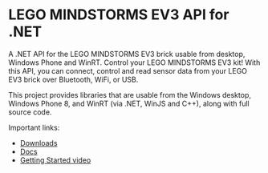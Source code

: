 # LEGO MINDSTORMS EV3 API for .NET

A .NET API for the LEGO MINDSTORMS EV3 brick usable from desktop, Windows Phone and WinRT.  Control your LEGO MINDSTORMS EV3 kit! With this API, you can connect, control and read sensor data from your LEGO EV3 brick over Bluetooth, WiFi, or USB. 

This project provides libraries that are usable from the Windows desktop, Windows Phone 8, and WinRT (via .NET, WinJS and C++), along with full source code.

Important links:
* [Downloads](https://github.com/BrianPeek/legoev3/releases)
* [Docs](https://github.com/BrianPeek/legoev3/wiki)
* [Getting Started video](https://channel9.msdn.com/posts/LEGO-Mindstorms-EV3-API)

